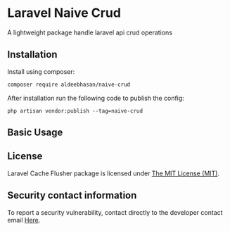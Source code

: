 Laravel Naive Crud
=====
A lightweight package handle laravel api crud operations

Installation
------------

Install using composer:

```bash
composer require aldeebhasan/naive-crud
```

After installation run the following code to publish the config:

```
php artisan vendor:publish --tag=naive-crud
```

Basic Usage
-----------

## License

Laravel Cache Flusher package is licensed under [The MIT License (MIT)](LICENSE).

## Security contact information

To report a security vulnerability, contact directly to the developer contact email [Here](mailto:aldeeb.91@gmail.com).
